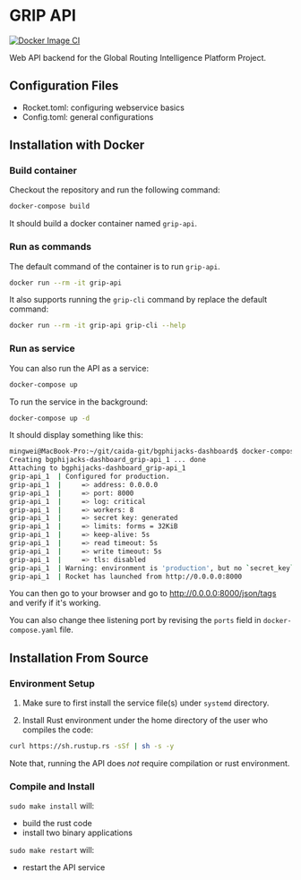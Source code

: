 # GRIP API

[![Docker Image CI](https://github.com/CAIDA/grip-api/actions/workflows/docker-image.yml/badge.svg)](https://github.com/CAIDA/grip-api/actions/workflows/docker-image.yml)

Web API backend for the Global Routing Intelligence Platform Project.

## Configuration Files

- Rocket.toml: configuring webservice basics
- Config.toml: general configurations

## Installation with Docker

### Build container
Checkout the repository and run the following command:

``` sh
docker-compose build
```

It should build a docker container named `grip-api`. 

### Run as commands

The default command of the container is to run `grip-api`.

``` sh
docker run --rm -it grip-api
```

It also supports running the `grip-cli` command by replace the default command:

``` sh
docker run --rm -it grip-api grip-cli --help
```

### Run as service

You can also run the API as a service:

``` sh
docker-compose up
```

To run the service in the background:

``` sh
docker-compose up -d
```

It should display something like this:

``` sh
mingwei@MacBook-Pro:~/git/caida-git/bgphijacks-dashboard$ docker-compose up
Creating bgphijacks-dashboard_grip-api_1 ... done
Attaching to bgphijacks-dashboard_grip-api_1
grip-api_1  | Configured for production.
grip-api_1  |     => address: 0.0.0.0
grip-api_1  |     => port: 8000
grip-api_1  |     => log: critical
grip-api_1  |     => workers: 8
grip-api_1  |     => secret key: generated
grip-api_1  |     => limits: forms = 32KiB
grip-api_1  |     => keep-alive: 5s
grip-api_1  |     => read timeout: 5s
grip-api_1  |     => write timeout: 5s
grip-api_1  |     => tls: disabled
grip-api_1  | Warning: environment is 'production', but no `secret_key` is configured
grip-api_1  | Rocket has launched from http://0.0.0.0:8000
```

You can then go to your browser and go to http://0.0.0.0:8000/json/tags and verify if it's working.

You can also change thee listening port by revising the `ports` field in `docker-compose.yaml` file.

## Installation From Source

### Environment Setup

1. Make sure to first install the service file(s) under `systemd` directory.

2. Install Rust environment under the home directory of the user who
compiles the code:

``` sh
curl https://sh.rustup.rs -sSf | sh -s -y
```

Note that, running the API does *not* require compilation or rust environment.

### Compile and Install

`sudo make install` will:
- build the rust code
- install two binary applications

`sudo make restart` will:
- restart the API service
